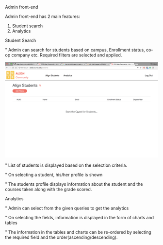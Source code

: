 Admin front-end

Admin front-end has 2 main features:
1.	Student search
2.	Analytics


Student Search

"	Admin can search for students based on campus, Enrollment status, co-op company etc. Required filters are selected and applied.

![Admin search and Analytics](./readmeImages/landing_page.png)

"	List of students is displayed based on the selection criteria.



"	On selecting a student, his/her profile is shown




"	The students profile displays information about the student and the courses taken along with the grade scored.













Analytics

"	Admin can select from the given queries to get the analytics


"	On selecting the fields, information is displayed in the form of charts and tables





"	The information in the tables and charts can be re-ordered by selecting the  required field and the order(ascending/descending).
